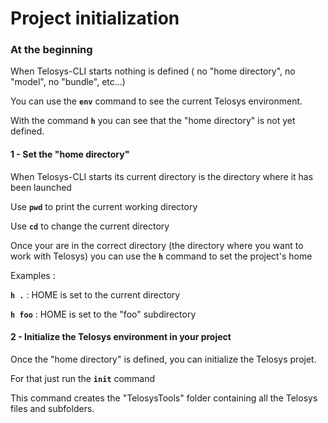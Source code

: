 # Project initialization

### At the beginning

When Telosys-CLI starts nothing is defined \( no "home directory", no "model", no "bundle", etc...\)

You can use the **`env`** command to see the current Telosys environment.

With the command **`h`** you can see that the "home directory" is not yet defined.

#### 1 - Set the "home directory"

When Telosys-CLI starts its current directory is the directory where it has been launched

Use **`pwd`** to print the current working directory

Use **`cd`** to change the current directory

Once your are in the correct directory \(the directory where you want to work with Telosys\) you can use the **`h`** command to set the project's home

Examples :

**`h .`** : HOME is set to the current directory

**`h foo`** : HOME is set to the "foo" subdirectory

#### 2 - Initialize the Telosys environment in your project

Once the "home directory" is defined, you can initialize the Telosys projet.

For that just run the **`init`** command

This command creates the "TelosysTools" folder containing all the Telosys files and subfolders.

